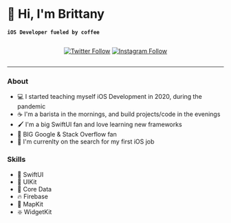 # 👋 Hi, I'm Brittany

**`iOS Developer fueled by coffee`**

<div style="display:flex;justify-content:center;">

[![Twitter Follow](https://img.shields.io/twitter/follow/britcodes?logo=twitter&style=for-the-badge)](https://twitter.com/britcodes)
[![Instagram Follow](https://img.shields.io/badge/Instagram-%23E4405F.svg?style=for-the-badge&logo=Instagram&logoColor=white)](https://instagram.com/britcodes)
 </div>

---

### About
- 💻 I started teaching myself iOS Development in 2020, during the pandemic
- ☕️ I'm a barista in the mornings, and build projects/code in the evenings
- 🖌️ I'm a big SwiftUI fan and love learning new frameworks
- 🫶 BIG Google & Stack Overflow fan 
- 👀 I'm currenlty on the search for my first iOS job


 ### Skills
- 🎨 SwiftUI
- 📲 UIKit
- 💽 Core Data
- 🔥 Firebase
- 📍 MapKit
- ❇️ WidgetKit
 
       
          


<!--
**brittanyarima/brittanyarima** is a ✨ _special_ ✨ repository because its `README.md` (this file) appears on your GitHub profile.

Here are some ideas to get you started:

- 🔭 I’m currently working on ...
- 🌱 I’m currently learning ...
- 👯 I’m looking to collaborate on ...
- 🤔 I’m looking for help with ...
- 💬 Ask me about ...
- 📫 How to reach me: ...
- 😄 Pronouns: ...
- ⚡ Fun fact: ...
-->
